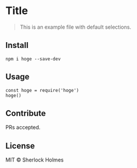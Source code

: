 <!DOCTYPE html PUBLIC "-//W3C//DTD HTML 4.0 Transitional//EN" "http://www.w3.org/TR/REC-html40/loose.dtd">
<html><body>
<h1 data-md-type="header" data-md-header-level="1">Title</h1>
<blockquote data-md-type="block_quote">
<p data-md-type="paragraph">This is an example file with default selections.</p>
</blockquote>
<h2 data-md-type="header" data-md-header-level="2">Install</h2>
<pre data-md-type="block_code" data-md-language=""><code>npm i hoge --save-dev
</code></pre>
<h2 data-md-type="header" data-md-header-level="2">Usage</h2>
<pre data-md-type="block_code" data-md-language=""><code>const hoge = require('hoge')
hoge()
</code></pre>
<h2 data-md-type="header" data-md-header-level="2">Contribute</h2>
<p data-md-type="paragraph">PRs accepted.</p>
<h2 data-md-type="header" data-md-header-level="2">License</h2>
<p data-md-type="paragraph">MIT © Sherlock Holmes</p>
</body></html>
